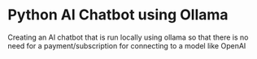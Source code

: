 # Python AI Chatbot using Ollama

Creating an AI chatbot that is run locally using ollama so that there is no need for a payment/subscription for connecting to a model like OpenAI
